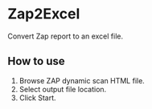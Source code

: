 # Zap2Excel
Convert Zap report to an excel file.

<h2>How to use</h2>
<ol>
  <li>Browse ZAP dynamic scan HTML file.
  <li>Select output file location.
  <li>Click Start.
</ol>
